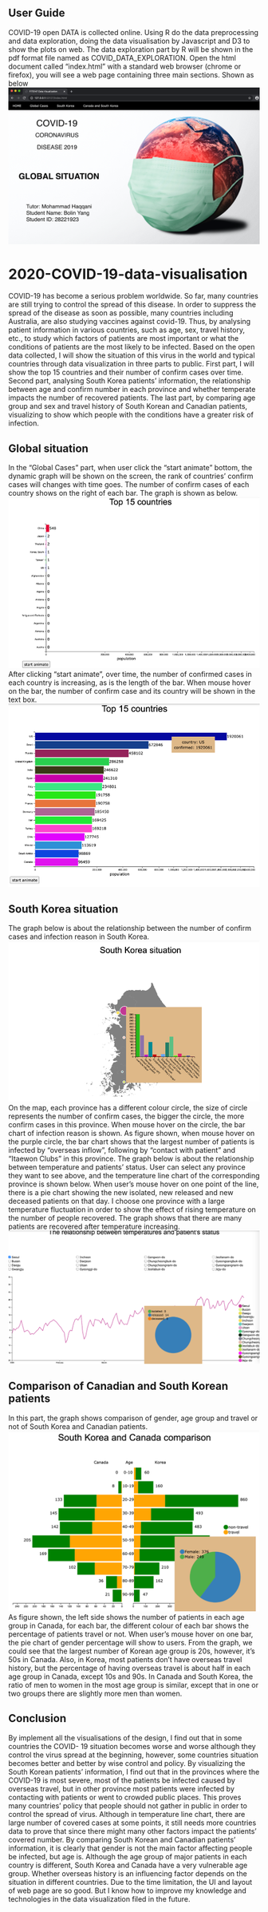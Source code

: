 ## User Guide
COVID-19 open DATA is collected online. Using R do the data preprocessing and data exploration, doing the data visualisation by Javascript and D3 to show the plots on web. 
The data exploration part by R will be shown in the pdf format file named as COVID_DATA_EXPLORATION. 
Open the html document called “index.html” with a standard web browser (chrome or firefox), you will see a web page containing three main sections. Shown as below
![(PLOT0: First-one secontion is shown as a global situation)](/Plot_fold/Picture0.png)
# 2020-COVID-19-data-visualisation
COVID-19 has become a serious problem worldwide. So far, many countries are still trying to control the spread of this disease. In order to suppress the spread of the disease as soon as possible, many countries including Australia, are also studying vaccines against covid-19. Thus, by analysing patient information in various countries, such as age, sex, travel history, etc., to study which factors of patients are most important or what the conditions of patients are the most likely to be infected. Based on the open data collected, I will show the situation of this virus in the world and typical countries through data visualization in three parts to public. First part, I will show the top 15 countries and their number of confirm cases over time. Second part, analysing South Korea patients’ information, the relationship between age and confirm number in each province and whether temperate impacts the number of recovered patients. The last part, by comparing age group and sex and travel history of South Korean and Canadian patients, visualizing to show which people with the conditions have a greater risk of infection.
## Global situation
In the “Global Cases” part, when user click the “start animate” bottom, the dynamic graph
will be shown on the screen, the rank of countries’ confirm cases will changes with time goes. The number of confirm cases of each country shows on the right of each bar. The graph is shown as below.
![(PLOT1: First secontion is shown as a global situation)](/Plot_fold/Picture1.png)
After clicking “start animate”, over time, the number of confirmed cases in each country is increasing, as is the length of the bar. When mouse hover on the bar, the number of confirm case and its country will be shown in the text box.
![(PLOT2: Second secontion is shown as a global situation implementation)](/Plot_fold/Picture2.png)
## South Korea situation
The graph below is about the relationship between the number of confirm cases and infection reason in South Korea.
![(PLOT3: Third secontion is shown as a South Korea situation)](/Plot_fold/Picture3.png)
On the map, each province has a different colour circle, the size of circle represents the number of confirm cases, the bigger the circle, the more confirm cases in this province. When mouse hover on the circle, the bar chart of infection reason is shown. As figure shown, when mouse hover on the purple circle, the bar chart shows that the largest number of patients is infected by “overseas inflow”, following by “contact with patient” and “Itaewon Clubs” in this province.
The graph below is about the relationship between temperature and patients’ status. User can select any province they want to see above, and the temperature line chart of the corresponding province is shown below. When user’s mouse hover on one point of the line, there is a pie chart showing the new isolated, new released and new deceased patients on that day. I choose one province with a large temperature fluctuation in order to show the effect of rising temperature on the number of people recovered. The graph shows that there are many patients are recovered after temperature increasing.
![(PLOT4: Forth secontion is shown as a South Korea situation implementation)](/Plot_fold/Picture4.png)
## Comparison of Canadian and South Korean patients
In this part, the graph shows comparison of gender, age group and travel or not of South Korea and Canadian patients.
![(PLOT5: Fifth secontion is shown as the comparison of Canadian and South Korean patients)](/Plot_fold/Picture5.png)
As figure shown, the left side shows the number of patients in each age group in Canada, for each bar, the different colour of each bar shows the percentage of patients travel or not. When user’s mouse hover on one bar, the pie chart of gender percentage will show to users. From the graph, we could see that the largest number of Korean age group is 20s, however, it’s 50s in Canada. Also, in Korea, most patients don’t have overseas travel history, but the percentage of having overseas travel is about half in each age group in Canada, except 10s and 90s. In Canada and South Korea, the ratio of men to women in the most age group is similar, except that in one or two groups there are slightly more men than women.
## Conclusion
By implement all the visualisations of the design, I find out that in some countries the COVID- 19 situation becomes worse and worse although they control the virus spread at the beginning, however, some countries situation becomes better and better by wise control and policy.
By visualizing the South Korean patients’ information, I find out that in the provinces where the COVID-19 is most severe, most of the patients be infected caused by overseas travel, but in other province most patients were infected by contacting with patients or went to crowded public places. This proves many countries’ policy that people should not gather in public in order to control the spread of virus. Although in temperature line chart, there are large number of covered cases at some points, it still needs more countries data to prove that since there might many other factors impact the patients’ covered number.
By comparing South Korean and Canadian patients’ information, it is clearly that gender is not the main factor affecting people be infected, but age is. Although the age group of major patients in each country is different, South Korea and Canada have a very vulnerable age group. Whether overseas history is an influencing factor depends on the situation in different countries.
Due to the time limitation, the UI and layout of web page are so good. But I know how to improve my knowledge and technologies in the data visualization filed in the future.
